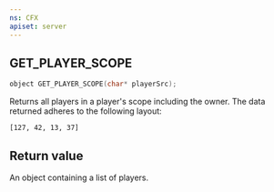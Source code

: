 ```yaml
---
ns: CFX
apiset: server
---
```

## GET_PLAYER_SCOPE

```c
object GET_PLAYER_SCOPE(char* playerSrc);
```

Returns all players in a player's scope including the owner.
The data returned adheres to the following layout:
```
[127, 42, 13, 37]
```

## Return value
An object containing a list of players.
